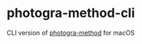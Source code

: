 # photogra-method-cli

CLI version of [photogra-method](https://github.com/code4fukui/photogra-method) for macOS
